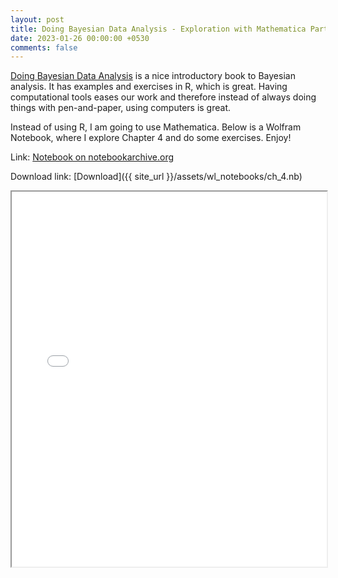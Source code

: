 ```yaml
---
layout: post
title: Doing Bayesian Data Analysis - Exploration with Mathematica Part 1
date: 2023-01-26 00:00:00 +0530
comments: false
---
```

[Doing Bayesian Data Analysis](https://www.oreilly.com/library/view/doing-bayesian-data/9780124058880/ "The Dog Book") is a nice introductory book to Bayesian analysis. It has examples and exercises in R, which is great. Having computational tools eases our work and therefore instead of always doing things with pen-and-paper, using computers is great.

Instead of using R, I am going to use Mathematica. Below is a Wolfram Notebook, where I explore Chapter 4 and do some exercises. Enjoy!

Link: [Notebook on notebookarchive.org](https://notebookarchive.org/basic-statistics-exploration-from-doing-bayesian-data-analysis--2023-01-8u3op2k/)

Download link: [Download]({{ site_url }}/assets/wl_notebooks/ch_4.nb)

<iframe src="{% post_url 2023-02-01-wl-notebook-dog-book-part-one-notebook-exclude %}" width="100%" height="600"></iframe>
